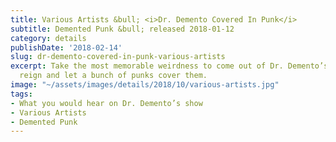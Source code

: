 ```yaml
---
title: Various Artists &bull; <i>Dr. Demento Covered In Punk</i>
subtitle: Demented Punk &bull; released 2018-01-12
category: details
publishDate: '2018-02-14'
slug: dr-demento-covered-in-punk-various-artists
excerpt: Take the most memorable weirdness to come out of Dr. Demento’s near-50-year
  reign and let a bunch of punks cover them.
image: "~/assets/images/details/2018/10/various-artists.jpg"
tags:
- What you would hear on Dr. Demento’s show
- Various Artists
- Demented Punk
---
```


